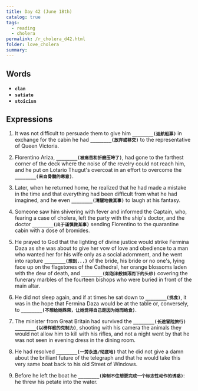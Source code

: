 ```yaml
---
title: Day 42 (June 18th)
catalog: true
tags: 
  - reading
  - cholera
permalink: /r_cholera_d42.html
folder: love_cholera
summary: 
---
```


## Words

-   <b data-toggle="tooltip" data-original-title="{{site.data.glossary.clan}}">`clan`</b>
-   <b data-toggle="tooltip" data-original-title="{{site.data.glossary.satiate}}">`satiate`</b>
-   <b data-toggle="tooltip" data-original-title="{{site.data.glossary.stoicism}}">`stoicism`</b>




## Expressions

1.  It was not difficult to persuade them to give him <b data-toggle="tooltip" data-original-title="{{site.data.answers.42_a}}">`________(返航船票)`</b> in exchange for the cabin he had <b data-toggle="tooltip" data-original-title="{{site.data.answers.42_a2}}">`________(放弃或移交)`</b> to the representative of Queen Victoria.

2.  Florentino Ariza, <b data-toggle="tooltip" data-original-title="{{site.data.answers.42_b}}">`________(被痛苦和折磨压垮了)`</b>, had gone to the farthest corner of the deck where the noise of the revelry could not reach him, and he put on Lotario Thugut's overcoat in an effort to overcome the <b data-toggle="tooltip" data-original-title="{{site.data.answers.42_b2}}">`________(来自骨髓的寒意)`</b>.

3.  Later, when he returned home, he realized that he had made a mistake in the time and that everything had been difficult from what he had imagined, and he even <b data-toggle="tooltip" data-original-title="{{site.data.answers.42_c}}">`________(清醒地做某事)`</b> to laugh at his fantasy.

4.  Someone saw him shivering with fever and informed the Captain, who, fearing a case of cholera, left the party with the ship's doctor, and the doctor <b data-toggle="tooltip" data-original-title="{{site.data.answers.42_d}}">`________(出于谨慎做某事)`</b> sending Florentino to the quarantine cabin with a dose of bromides.

5.  He prayed to God that the lighting of divine justice would strike Fermina Daza as she was about to give her vow of love and obedience to a man who wanted her for his wife only as a social adornment, and he went into rapture <b data-toggle="tooltip" data-original-title="{{site.data.answers.42_e}}">`________(想到...)`</b> of the bride, his bride or no one's, lying face up on the flagstones of the Cathedral, her orange blossoms laden with the dew of death, and <b data-toggle="tooltip" data-original-title="{{site.data.answers.42_e2}}">`________(如泡沫般倾泻而下的头纱)`</b> covering the funerary marbles of the fourteen bishops who were buried in front of the main altar.

6.  He did not sleep again, and if at times he sat down to <b data-toggle="tooltip" data-original-title="{{site.data.answers.42_f}}">`________(挑食)`</b>, it was in the hope that Fermina Daza would be at the table or, conversely, to <b data-toggle="tooltip" data-original-title="{{site.data.answers.42_f2}}">`________(不想给她殊荣，让她觉得自己是因为她而绝食)`</b>.

7.  The minister from Great Britain had survived the <b data-toggle="tooltip" data-original-title="{{site.data.answers.42_g}}">`________(长途冒险旅行)`</b> <b data-toggle="tooltip" data-original-title="{{site.data.answers.42_g2}}">`________(以榜样般的克制力)`</b>, shooting with his camera the animals they would not allow him to kill with his rifles, and not a night went by that he was not seen in evening dress in the dining room.

8.  He had resolved <b data-toggle="tooltip" data-original-title="{{site.data.answers.42_h}}">`________(一劳永逸/彻底地)`</b> that he did not give a damn about the brilliant future of the telegraph and that he would take this very same boat back to his old Street of Windows.

9.  Before he left the boat he <b data-toggle="tooltip" data-original-title="{{site.data.answers.42_i}}">`________(抑制不住想要完成一个标志性动作的诱惑)`</b>: he threw his petate into the water.
